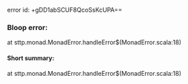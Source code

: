 error id: +gDD1abSCUF8QcoSsKcUPA==
### Bloop error:

at sttp.monad.MonadError.handleError$(MonadError.scala:18)
#### Short summary: 

at sttp.monad.MonadError.handleError$(MonadError.scala:18)